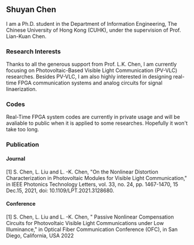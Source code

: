 ## Shuyan Chen

I am a Ph.D. student in the Department of Information Engineering, The Chinese University of Hong Kong (CUHK), under the supervision of Prof. Lian-Kuan Chen. 

### Research Interests

Thanks to all the generous support from Prof. L.K. Chen, I am currently focusing on Photovoltaic-Based Visible Light Communication (PV-VLC) researches.
Besides PV-VLC, I am also highly interested in designing real-time FPGA communication systems and analog circuits for signal linaerization.

### Codes
Real-Time FPGA system codes are currently in private usage and will be avaliable to public when it is applied to some researches. Hopefully it won't take too long.

### Publication
#### Journal
[1]	S. Chen, L. Liu and L. -K. Chen, "On the Nonlinear Distortion Characterization in Photovoltaic Modules for Visible Light Communication," in IEEE Photonics Technology Letters, vol. 33, no. 24, pp. 1467-1470, 15 Dec.15, 2021, doi: 10.1109/LPT.2021.3128680.
#### Conference
[1]	S. Chen, L. Liu and L. -K. Chen, " Passive Nonlinear Compensation Circuits for Photovoltaic Visible Light Communications under Low Illuminance," in Optical Fiber Communication Conference (OFC), in San Diego, California, USA 2022

